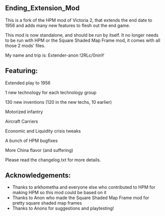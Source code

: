 ## Ending_Extension_Mod
This is a fork of the HPM mod of Victoria 2, that extends the end date to 1956 and adds many new features to flesh out the end game. 

This mod is now standalone, and should be run by itself. It no longer needs to be run with HPM or the Square Shaded Map Frame mod, it comes with all those 2 mods' files.

My name and trip is: Extender-anon !2RLc/0ninY 

## Featuring:

Extended play to 1956

1 new technology for each technology group

130 new inventions (120 in the new techs, 10 earlier)

Motorized infantry

Aircraft Carriers

Economic and Liquidity crisis tweaks

A bunch of HPM bugfixes

More China flavor (and suffering)

Please read the changelog.txt for more details.

## Acknowledgements:

* Thanks to arkhometha and everyone else who contributed to HPM for making HPM so this mod could be based on it
* Thanks to Anon who made the Square Shaded Map Frame mod for pretty square shaded map frames
* Thanks to Anons for suggestions and playtesting!
